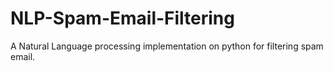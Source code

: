 # NLP-Spam-Email-Filtering
A Natural Language processing implementation on python for filtering spam email.

